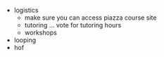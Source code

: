 * logistics
	* make sure you can access piazza course site
	* tutoring ... vote for tutoring hours
	* workshops
* looping
* hof
